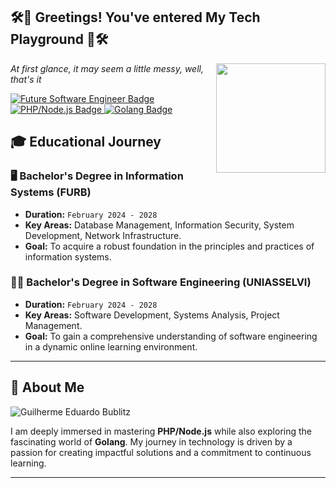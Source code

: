<h2 align="">🛠️​🚧​ Greetings! You've entered My Tech Playground ​🚧🛠️​</h2><img align="right" src="https://media.giphy.com/media/WUlplcMpOCEmTGBtBW/giphy.gif" width="175">  
<p align="">
  <i>At first glance, it may seem a little messy, well, that's it </i>
</p>

<p align="">
  <a href="https://github.com/GuiBublitz">
    <img src="https://img.shields.io/badge/Future_Software_Engineer-Enthusiastic-orange?style=flat-square&logo=Code" alt="Future Software Engineer Badge">
  </a>
  <a href="https://github.com/GuiBublitz?tab=repositories">
    <img src="https://img.shields.io/badge/PHP/Node.js-Devoted-blue?style=flat-square&logo=Node-dot-js" alt="PHP/Node.js Badge">
  </a>
  <a href="https://github.com/GuiBublitz?tab=repositories">
    <img src="https://img.shields.io/badge/Golang-Adventurer-teal?style=flat-square&logo=Go" alt="Golang Badge">
  </a>
</p>


<h2>
  🎓 Educational Journey
</h2>


### 🖥️ Bachelor's Degree in Information Systems (FURB)
- **Duration:** `February 2024 - 2028`
- **Key Areas:** Database Management, Information Security, System Development, Network Infrastructure.
- **Goal:** To acquire a robust foundation in the principles and practices of information systems.

### 👨‍💻 Bachelor's Degree in Software Engineering (UNIASSELVI)
- **Duration:** `February 2024 - 2028`
- **Key Areas:** Software Development, Systems Analysis, Project Management.
- **Goal:** To gain a comprehensive understanding of software engineering in a dynamic online learning environment.

---

## 👤 About Me
![Guilherme Eduardo Bublitz](https://img.shields.io/static/v1?label=Overview&message=[Guilherme%20Eduardo%20Bublitz]&color=f8efd4&style=for-the-badge&logo=GitHub)

I am deeply immersed in mastering **PHP/Node.js** while also exploring the fascinating world of **Golang**. My journey in technology is driven by a passion for creating impactful solutions and a commitment to continuous learning.

---
